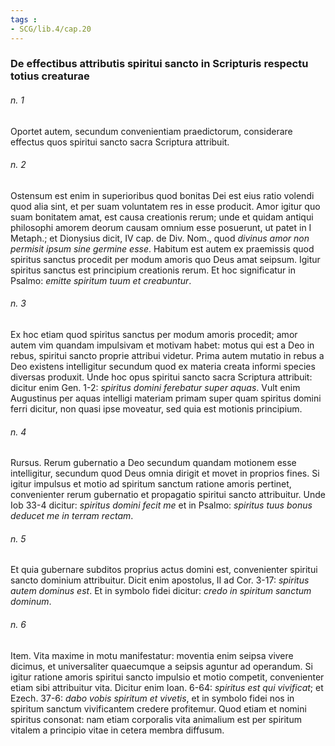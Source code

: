 ```yaml
---
tags : 
- SCG/lib.4/cap.20
---
```


### De effectibus attributis spiritui sancto in Scripturis respectu totius creaturae

###### n. 1
Oportet autem, secundum convenientiam praedictorum, considerare effectus quos spiritui sancto sacra Scriptura attribuit.

###### n. 2
Ostensum est enim in superioribus quod bonitas Dei est eius ratio volendi quod alia sint, et per suam voluntatem res in esse producit. Amor igitur quo suam bonitatem amat, est causa creationis rerum; unde et quidam antiqui philosophi amorem deorum causam omnium esse posuerunt, ut patet in I Metaph.; et Dionysius dicit, IV cap. de Div. Nom., quod *divinus amor non permisit ipsum sine germine esse*. Habitum est autem ex praemissis quod spiritus sanctus procedit per modum amoris quo Deus amat seipsum. Igitur spiritus sanctus est principium creationis rerum. Et hoc significatur in Psalmo: *emitte spiritum tuum et creabuntur*.

###### n. 3
Ex hoc etiam quod spiritus sanctus per modum amoris procedit; amor autem vim quandam impulsivam et motivam habet: motus qui est a Deo in rebus, spiritui sancto proprie attribui videtur. Prima autem mutatio in rebus a Deo existens intelligitur secundum quod ex materia creata informi species diversas produxit. Unde hoc opus spiritui sancto sacra Scriptura attribuit: dicitur enim Gen. 1-2: *spiritus domini ferebatur super aquas*. Vult enim Augustinus per aquas intelligi materiam primam super quam spiritus domini ferri dicitur, non quasi ipse moveatur, sed quia est motionis principium.

###### n. 4
Rursus. Rerum gubernatio a Deo secundum quandam motionem esse intelligitur, secundum quod Deus omnia dirigit et movet in proprios fines. Si igitur impulsus et motio ad spiritum sanctum ratione amoris pertinet, convenienter rerum gubernatio et propagatio spiritui sancto attribuitur. Unde Iob 33-4 dicitur: *spiritus domini fecit me* et in Psalmo: *spiritus tuus bonus deducet me in terram rectam*.

###### n. 5
Et quia gubernare subditos proprius actus domini est, convenienter spiritui sancto dominium attribuitur. Dicit enim apostolus, II ad Cor. 3-17: *spiritus autem dominus est*. Et in symbolo fidei dicitur: *credo in spiritum sanctum dominum*.

###### n. 6
Item. Vita maxime in motu manifestatur: moventia enim seipsa vivere dicimus, et universaliter quaecumque a seipsis aguntur ad operandum. Si igitur ratione amoris spiritui sancto impulsio et motio competit, convenienter etiam sibi attribuitur vita. Dicitur enim Ioan. 6-64: *spiritus est qui vivificat*; et Ezech. 37-6: *dabo vobis spiritum et vivetis*, et in symbolo fidei nos in spiritum sanctum vivificantem credere profitemur. Quod etiam et nomini spiritus consonat: nam etiam corporalis vita animalium est per spiritum vitalem a principio vitae in cetera membra diffusum.

